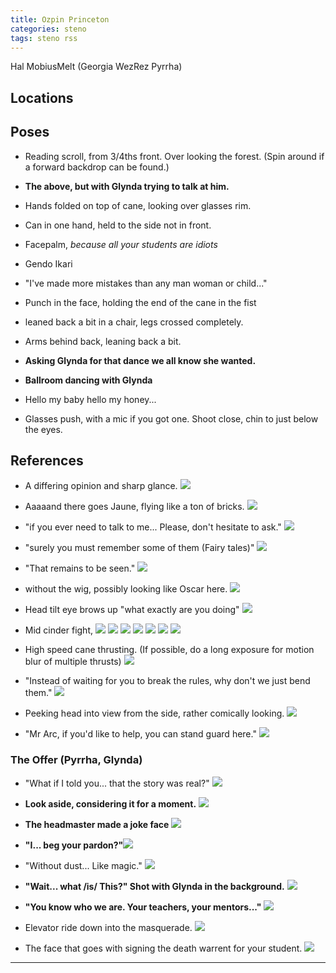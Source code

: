 ```yaml
---
title: Ozpin Princeton
categories: steno
tags: steno rss
---
```


Hal MobiusMelt (Georgia WezRez Pyrrha)

## Locations

## Poses

* Reading scroll, from 3/4ths front. Over looking the forest. (Spin around if a forward backdrop can be found.)

* **The above, but with Glynda trying to talk at him.**

* Hands folded on top of cane, looking over glasses rim.

* Can in one hand, held to the side not in front.

* Facepalm, *because all your students are idiots*

* Gendo Ikari

* "I've made more mistakes than any man woman or child..."

* Punch in the face, holding the end of the cane in the fist

* leaned back a bit in a chair, legs crossed completely.

* Arms behind back, leaning back a bit.

* **Asking Glynda for that dance we all know she wanted.**

* **Ballroom dancing with Glynda**

* Hello my baby hello my honey...

* Glasses push, with a mic if you got one. Shoot close, chin to just below the eyes.

## References

* A differing opinion and sharp glance. ![](http://i.imgur.com/lmnyAFy.png)

* Aaaaand there goes Jaune, flying like a ton of bricks. ![](http://i.imgur.com/qhPcQzs.png)

* "if you ever need to talk to me... Please, don't hesitate to ask." ![](http://i.imgur.com/yDwegpX.png)

* "surely you must remember some of them (Fairy tales)" ![](http://i.imgur.com/9kt6fb5.png)

* "That remains to be seen." ![](http://i.imgur.com/RS9xZJh.png)

* without the wig, possibly looking like Oscar here. ![](https://safebooru.org//images/2066/a0e0fb5c55c6042798869f343d7b948d95e7b6e9.png?2154524)

* Head tilt eye brows up "what exactly are you doing" ![](https://hips.hearstapps.com/cosmouk.cdnds.net/15/39/1443023761-professor-minerva-mcgonagall-professor-mcgonagall-7083850-852-357.jpg)

* Mid cinder fight, ![](http://i.imgur.com/j2syYrA.png) ![](http://i.imgur.com/vP1o61N.png) ![](http://i.imgur.com/N7oJjXM.png) ![](http://i.imgur.com/l3N0Cye.png) ![](http://i.imgur.com/PYZM7LM.png) ![](http://i.imgur.com/nEmZv8m.png) ![](http://i.imgur.com/J3JUfuL.png) 

* High speed cane thrusting. (If possible, do a long exposure for motion blur of multiple thrusts) ![](http://i.imgur.com/ttfxsV2.png)

* "Instead of waiting for you to break the rules, why don't we just bend them." ![](http://i.imgur.com/pBNlO21.png)

* Peeking head into view from the side, rather comically looking. ![](http://i.imgur.com/1wQPeCD.png)

* "Mr Arc, if you'd like to help, you can stand guard here." ![](http://i.imgur.com/jl6Hzws.png)

### The Offer (Pyrrha, Glynda)

* "What if I told you... that the story was real?" ![](http://i.imgur.com/kcE6Dui.png)

* **Look aside, considering it for a moment.** ![](http://i.imgur.com/ty5wQXy.png)

* **The headmaster made a joke face** ![](http://i.imgur.com/mDViCQa.png)

* **"I... beg your pardon?"**![](http://i.imgur.com/2YDendb.png)

* "Without dust... Like magic." ![](http://i.imgur.com/JW4Mzpd.png)

* **"Wait... what /is/ This?" Shot with Glynda in the background.** ![](http://i.imgur.com/r0QcCon.png)

* **"You know who we are. Your teachers, your mentors..."** ![](http://i.imgur.com/kaz1BbW.png)

* Elevator ride down into the masquerade. ![](http://i.imgur.com/nOdDV2a.png)

* The face that goes with signing the death warrent for your student. ![](http://i.imgur.com/MwoQ39x.png)

---
